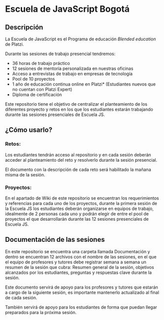 # Escuela de JavaScript Bogotá




## Descripción


La Escuela de JavaScript es el Programa de educación _Blended education_ de Platzi. 


Durante las sesiones de trabajo presencial tendremos: 


* 36 horas de trabajo práctico
* 12 sesiones de mentoría personalizada en nuestras oficinas
* Acceso a entrevistas de trabajo en empresas de tecnología
* Pool de 10 proyectos
* 1 año de educación continua online en Platzi* (Estudiantes nuevos que no cuentan con Platzi Expert) 
* Diploma de certificación


Este repositorio tiene el objetivo de centralizar el planteamiento de los diferentes proyecto y retos en los que los estudiantes estarán trabajando durante las sesiones presenciales de Escuela JS. 


## ¿Cómo usarlo?


### Retos: 


Los estudiantes tendrán acceso al repositorio y en cada sesión deberán acceder al planteamiento del reto y resolverlo durante la sesión presencial. 

El documento con la descripción de cada reto será habilitado la mañana misma de  la sesión. 

### Proyectos: 


En el apartado de Wiki de este repositorio se encuentran los requerimientos y referencias para cada uno de los proyectos, durante la primera sesión de la Escuela JS los estudiantes deberán organizarse en equipos de trabajo, idealmente de 2 personas cada uno y podrán elegir de entre el pool de proyectos el que desarrollarán durante las 12 sesiones presenciales de Escuela JS. 


## Documentación de las sesiones 


En este repositorio se encuentra una carpeta llamada  Documentación y dentro se encuentran 12 archivos con el nombre de las sesiones, en el que el equipo de profesores y tutores debe registrar semana a semana un resumen de la sesión que cubra: Resumen general de la sesión, objetivos alcanzados por los estudiantes, preguntas y respuestas clave durante la sesión. 


Este documento servirá de apoyo para los profesores y tutores que estarán a cargo de la siguiente sesión, es importante mantenerlo actualizado al final de cada sesión. 


También servirá de apoyo para los estudiantes de forma que puedan llegar preparados para la próxima sesión.
